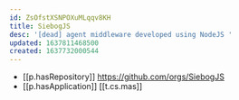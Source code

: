```yaml
---
id: ZsOfstXSNPOXuMLqqv8KH
title: SiebogJS
desc: '[dead] agent middleware developed using NodeJS '
updated: 1637811468500
created: 1637732000544
---
```



- [[p.hasRepository]] https://github.com/orgs/SiebogJS
- [[p.hasApplication]] [[t.cs.mas]]
